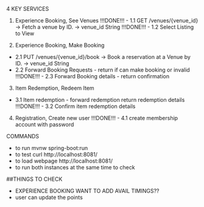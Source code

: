 4 KEY SERVICES
1. Experience Booking, See Venues
!!!DONE!!! - 1.1 GET /venues/{venue_id} 
    -> Fetch a venue by ID.
    -> venue_id String 
!!!DONE!!! - 1.2 Select Listing to View 

2. Experience Booking, Make Booking 
- 2.1 PUT /venues/{venue_id}/book
    -> Book a reservation at a Venue by ID.
    -> venue_id String     
- 2.2 Forward Booking Requests - return if can make booking or invalid 
!!!DONE!!! - 2.3 Forward Booking details - return confirmation 

3. Item Redemption, Redeem Item
- 3.1 Item redemption - forward redemption return redemption details
!!!DONE!!! - 3.2 Confirm item redemption details 

4. Registration, Create new user
!!!DONE!!! - 4.1 create membership account with password 

COMMANDS
- to run
mvnw spring-boot:run
- to test
curl http://localhost:8081/<what u need>
- to load webpage
http://localhost:8081/
- to run both instances at the same time to check



##THINGS TO CHECK
- EXPERIENCE BOOKING WANT TO ADD AVAIL TIMINGS??
- user can update the points